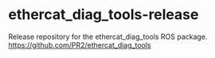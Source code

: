 ethercat_diag_tools-release
===========================

Release repository for the ethercat_diag_tools ROS package. https://github.com/PR2/ethercat_diag_tools
